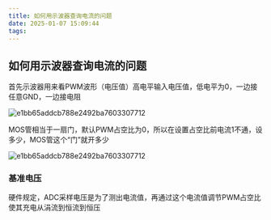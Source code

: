 ```yaml
---
title: 如何用示波器查询电流的问题
date: 2025-01-07 15:09:44
tags:
---
```


## 如何用示波器查询电流的问题

首先示波器用来看PWM波形（电压值）高电平输入电压值，低电平为0，一边接任意GND，一边接电阻

![e1bb65addcb788e2492ba7603307712](/images/e1bb65addcb788e2492ba7603307712.jpg)



MOS管相当于一扇门，默认PWM占空比为0，所以在设置占空比前电流1不通，设多少，MOS管这个“门”就开多少



![e1bb65addcb788e2492ba7603307712](/images/bbbc13e0432cfbb8923ac2b7409dc66.jpg)

### 基准电压

硬件规定，ADC采样电压是为了测出电流值，再通过这个电流值调节PWM占空比使其充电从涓流到恒流到恒压
